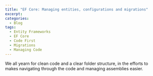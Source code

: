 ```yaml
---
title: "EF Core: Managing entities, configurations and migrations"
excerpt: 
categories:
  - Blog
tags:
  - Entity Frameworks
  - EF Core
  - Code First
  - Migrations
  - Managing Code
---
```


We all yearn for clean code and a clear folder structure, in the efforts to makes navigating through the code and managing assemblies easier.